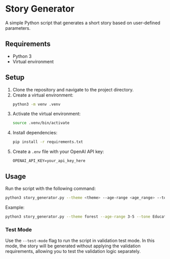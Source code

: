 # Story Generator

A simple Python script that generates a short story based on user-defined parameters.

## Requirements

- Python 3
- Virtual environment

## Setup

1. Clone the repository and navigate to the project directory.
2. Create a virtual environment:
   ```bash
   python3 -m venv .venv
   ```
3. Activate the virtual environment:
   ```bash
   source .venv/bin/activate
   ```
4. Install dependencies:
   ```bash
   pip install -r requirements.txt
   ```
5. Create a `.env` file with your OpenAI API key:
   ```
   OPENAI_API_KEY=your_api_key_here
   ```

## Usage

Run the script with the following command:
```bash
python3 story_generator.py --theme <theme> --age-range <age_range> --tone <tone> --characters <character1> <character2> <character3> [--test-mode]
```

Example:
```bash
python3 story_generator.py --theme forest --age-range 3-5 --tone Educational --characters Alice Bob Charlie --test-mode
```

### Test Mode

Use the `--test-mode` flag to run the script in validation test mode. In this mode, the story will be generated without applying the validation requirements, allowing you to test the validation logic separately.